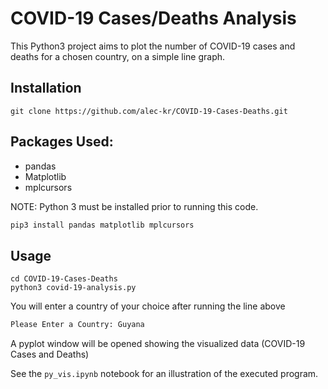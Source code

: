 # COVID-19 Cases/Deaths Analysis

This Python3 project aims to plot the number of COVID-19 cases and deaths for a chosen country, on a simple line graph.

## Installation
```git clone https://github.com/alec-kr/COVID-19-Cases-Deaths.git```

## Packages Used:
* pandas
* Matplotlib
* mplcursors

NOTE: Python 3 must be installed prior to running this code.
```sh
pip3 install pandas matplotlib mplcursors
```

## Usage
```
cd COVID-19-Cases-Deaths
python3 covid-19-analysis.py
```

You will enter a country of your choice after running the line above
```sh
Please Enter a Country: Guyana
```

A pyplot window will be opened showing the visualized data (COVID-19 Cases and Deaths)

See the ```py_vis.ipynb``` notebook for an illustration of the executed program. 
